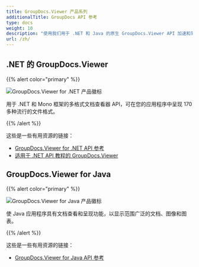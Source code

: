 ```yaml
---
title: GroupDocs.Viewer 产品系列
additionalTitle: GroupDocs API 参考
type: docs
weight: 10
description: "使用我们用于 .NET 和 Java 的原生 GroupDocs.Viewer API 加速和简化任何跨平台应用程序中的文档或图像查看"
url: /zh/
---
```


## .NET 的 GroupDocs.Viewer

{{% alert color="primary" %}} 

![GroupDocs.Viewer for .NET 产品徽标](../gdocs_net.png)

用于 .NET 和 Mono 框架的多格式文档查看器 API，可在您的应用程序中呈现 170 多种流行的文件格式。

{{% /alert %}} 

这些是一些有用资源的链接：

- [GroupDocs.Viewer for .NET API 参考](/viewer/zh/net/)
- [适用于 .NET API 教程的 GroupDocs.Viewer](/tutorials/viewer/zh/net/)


## GroupDocs.Viewer for Java

{{% alert color="primary" %}}

![GroupDocs.Viewer for Java 产品徽标](../gdocs_java.png)

使 Java 应用程序具有文档查看和呈现功能，以显示范围广泛的文档、图像和图表。

{{% /alert %}}

这些是一些有用资源的链接：

- [GroupDocs.Viewer for Java API 参考](/viewer/java/)
